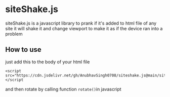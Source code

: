 # siteShake.js
siteShake.js is a javascript library to prank if it's added to html file of any site it will shake it and change viewport to make it as if the device ran into a problem
## How to use
just add this to the body of your html file
```
<script src="https://cdn.jsdelivr.net/gh/AnubhavSingh0708/siteshake.js@main/siteShake.js">
</script
```
and then rotate by calling function `rotate()`in javascript
